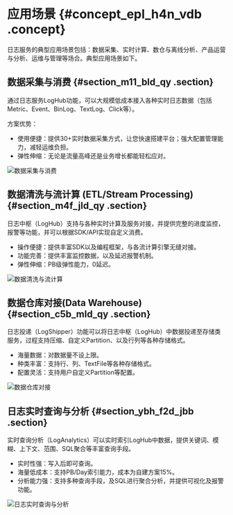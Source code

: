 # 应用场景 {#concept_epl_h4n_vdb .concept}

日志服务的典型应用场景包括：数据采集、实时计算、数仓与离线分析、产品运营与分析、运维与管理等场合。典型应用场景如下。

## 数据采集与消费 {#section_m11_bld_qy .section}

通过日志服务LogHub功能，可以大规模低成本接入各种实时日志数据（包括Metric、Event、BinLog、TextLog、Click等）。

方案优势：

-   使用便捷：提供30+实时数据采集方式，让您快速搭建平台；强大配置管理能力，减轻运维负担。
-   弹性伸缩：无论是流量高峰还是业务增长都能轻松应对。

![](http://static-aliyun-doc.oss-cn-hangzhou.aliyuncs.com/assets/img/13005/2369_zh-CN.png "数据采集与消费")

## 数据清洗与流计算 \(ETL/Stream Processing\) {#section_m4f_jld_qy .section}

日志中枢（LogHub）支持与各种实时计算及服务对接，并提供完整的进度监控，报警等功能，并可以根据SDK/API实现自定义消费。

-   操作便捷：提供丰富SDK以及编程框架，与各流计算引擎无缝对接。
-   功能完善：提供丰富监控数据，以及延迟报警机制。
-   弹性伸缩：PB级弹性能力，0延迟。

![](http://static-aliyun-doc.oss-cn-hangzhou.aliyuncs.com/assets/img/13005/2370_zh-CN.png "数据清洗与流计算")

## 数据仓库对接\(Data Warehouse\) {#section_c5b_mld_qy .section}

日志投递（LogShipper）功能可以将日志中枢（LogHub）中数据投递至存储类服务，过程支持压缩、自定义Partition、以及行列等各种存储格式。

-   海量数据：对数据量不设上限。
-   种类丰富：支持行、列、TextFile等各种存储格式。
-   配置灵活：支持用户自定义Partition等配置。

![](http://static-aliyun-doc.oss-cn-hangzhou.aliyuncs.com/assets/img/13005/2371_zh-CN.png "数据仓库对接")

## 日志实时查询与分析 {#section_ybh_f2d_jbb .section}

实时查询分析（LogAnalytics）可以实时索引LogHub中数据，提供关键词、模糊、上下文、范围、SQL聚合等丰富查询手段。

-   实时性强：写入后即可查询。
-   海量低成本：支持PB/Day索引能力，成本为自建方案15%。
-   分析能力强：支持多种查询手段，及SQL进行聚合分析，并提供可视化及报警功能。

![](http://static-aliyun-doc.oss-cn-hangzhou.aliyuncs.com/assets/img/13005/2372_zh-CN.png "日志实时查询与分析")

